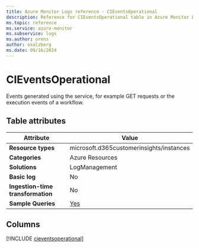 ```yaml
---
title: Azure Monitor Logs reference - CIEventsOperational
description: Reference for CIEventsOperational table in Azure Monitor Logs.
ms.topic: reference
ms.service: azure-monitor
ms.subservice: logs
ms.author: orens
author: osalzberg
ms.date: 09/16/2024
---
```


# CIEventsOperational

Events generated using the service, for example GET requests or the execution events of a workflow.


## Table attributes

|Attribute|Value|
|---|---|
|**Resource types**|microsoft.d365customerinsights/instances|
|**Categories**|Azure Resources|
|**Solutions**| LogManagement|
|**Basic log**|No|
|**Ingestion-time transformation**|No|
|**Sample Queries**|[Yes](/azure/azure-monitor/reference/queries/cieventsoperational)|



## Columns
  
[!INCLUDE [cieventsoperational](~/reusable-content/ce-skilling/azure/includes/azure-monitor/reference/tables/cieventsoperational-include.md)]
